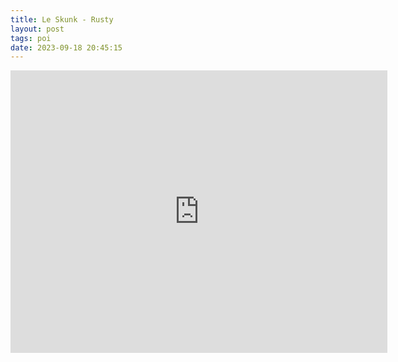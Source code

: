 ```yaml
---
title: Le Skunk - Rusty
layout: post
tags: poi
date: 2023-09-18 20:45:15
---
```

<iframe width="603" height="452" src="https://www.youtube.com/embed/MsO2py0YeAE" frameborder="0" allowfullscreen="true"></iframe>
